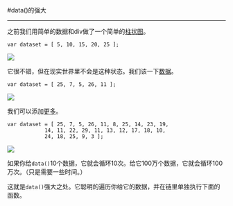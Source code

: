 #data()的强大

----

之前我们用简单的数据和div做了一个简单的[柱状图](http://alignedleft.com/content/3.tutorials/10.d3/90.the-power-of-data/demo/1.html)。

	var dataset = [ 5, 10, 15, 20, 25 ];
	
![](http://alignedleft.com/content/3.tutorials/10.d3/90.the-power-of-data/assets/1.png)

它很不错，但在现实世界里不会是这种状态。我们该一下[数据](http://alignedleft.com/content/3.tutorials/10.d3/90.the-power-of-data/demo/2.html)。

	var dataset = [ 25, 7, 5, 26, 11 ];
	
![](http://alignedleft.com/content/3.tutorials/10.d3/90.the-power-of-data/assets/2.png)

我们可以添加[更多](http://alignedleft.com/content/3.tutorials/10.d3/90.the-power-of-data/demo/3.html)。

	var dataset = [ 25, 7, 5, 26, 11, 8, 25, 14, 23, 19,
                14, 11, 22, 29, 11, 13, 12, 17, 18, 10,
                24, 18, 25, 9, 3 ];
                

![](http://alignedleft.com/content/3.tutorials/10.d3/90.the-power-of-data/assets/2.png)

如果你给`data()`10个数据，它就会循环10次。给它100万个数据，它就会循环100万次。（只是需要一些时间。）

这就是`data()`强大之处。它聪明的遍历你给它的数据，并在链里单独执行下面的函数。